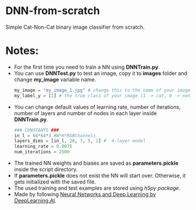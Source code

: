 # DNN-from-scratch
Simple Cat-Non-Cat binary image classifier from scratch.

# Notes:
* For the first time you need to train a NN using **DNNTrain.py**.
* You can use **DNNTest.py** to test an image, copy it to **images** folder and change **my_image** variable name.
  ```python
  my_image = "my_image_1.jpg" # change this to the name of your image file in "images\" directory
  my_label_y = [1] # the true class of your image (1 -> cat, 0 -> non-cat)
  ```
* You can change default values of learning rate, number of iterations, number of layers and number of nodes in each layer inside **DNNTrain.py**.
  ```python
  ### CONSTANTS ###
  in_l = 64*64*3 #W*H*RGBChannels
  layers_dims = [in_l, 20, 7, 5, 1] #  4-layer model
  learning_rate = 0.0075
  num_iterations = 2500
  ```
* The trained NN weights and biases are saved as **parameters.pickle** inside the script directory.
* If **parameters.pickle** does not exist the NN will start over. Otherwise, it gets initialized with the saved file.
* The used training and test examples are stored using *h5py package*.
* Made by following [Neural Networks and Deep Learning by DeepLearning.AI](https://www.coursera.org/learn/neural-networks-deep-learning).
